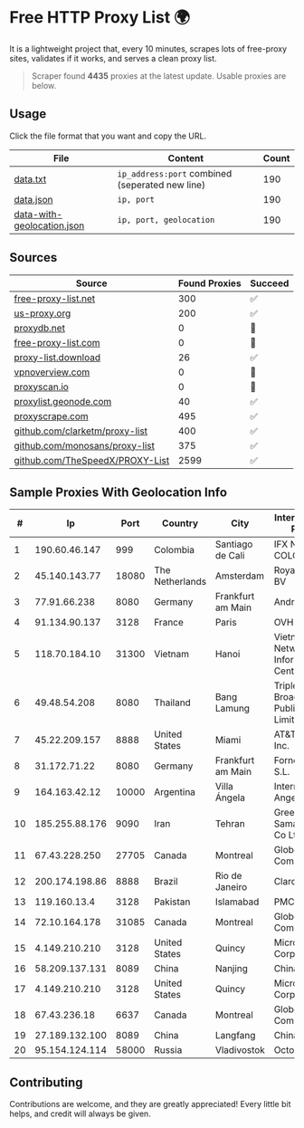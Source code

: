 
# Free HTTP Proxy List 🌍

It is a lightweight project that, every 10 minutes, scrapes lots of free-proxy sites, validates if it works, and serves a clean proxy list.


> Scraper found **4435** proxies at the latest update. Usable proxies are below.

## Usage

Click the file format that you want and copy the URL.


|File|Content|Count|
|----|-------|-----|
|[data.txt](https://raw.githubusercontent.com/themiralay/Proxy-List-World/master/data.txt)|`ip_address:port` combined (seperated new line)|190|
|[data.json](https://raw.githubusercontent.com/themiralay/Proxy-List-World/master/data.json)|`ip, port`|190|
|[data-with-geolocation.json](https://raw.githubusercontent.com/themiralay/Proxy-List-World/master/data-with-geolocation.json)|`ip, port, geolocation`|190|

## Sources

|Source|Found Proxies|Succeed|
|------|-------------|-------|
|[free-proxy-list.net](https://free-proxy-list.net)|300|✅|
|[us-proxy.org](https://www.us-proxy.org)|200|✅|
|[proxydb.net](http://proxydb.net)|0|🚫|
|[free-proxy-list.com](https://free-proxy-list.com/?page=&port=&type%5B%5D=http&type%5B%5D=https&up_time=0&search=Search)|0|🚫|
|[proxy-list.download](https://www.proxy-list.download/HTTP)|26|✅|
|[vpnoverview.com](https://vpnoverview.com/privacy/anonymous-browsing/free-proxy-servers)|0|🚫|
|[proxyscan.io](https://www.proxyscan.io)|0|🚫|
|[proxylist.geonode.com](https://proxylist.geonode.com/api/proxy-list?limit=300&page=1&sort_by=lastChecked&sort_type=desc&protocols=http,https)|40|✅|
|[proxyscrape.com](https://api.proxyscrape.com/v2/?request=displayproxies&protocol=http&timeout=10000&country=all&ssl=all&anonymity=all)|495|✅|
|[github.com/clarketm/proxy-list](https://raw.githubusercontent.com/clarketm/proxy-list/master/proxy-list-raw.txt)|400|✅|
|[github.com/monosans/proxy-list](https://raw.githubusercontent.com/monosans/proxy-list/main/proxies/http.txt)|375|✅|
|[github.com/TheSpeedX/PROXY-List](https://raw.githubusercontent.com/TheSpeedX/PROXY-List/master/http.txt)|2599|✅|


## Sample Proxies With Geolocation Info

|#|Ip|Port|Country|City|Internet Service Provider|
|-|--|----|-------|----|-------------------------|
|1|190.60.46.147|999|Colombia|Santiago de Cali|IFX NETWORKS COLOMBIA|
|2|45.140.143.77|18080|The Netherlands|Amsterdam|RoyaleHosting BV|
|3|77.91.66.238|8080|Germany|Frankfurt am Main|Andrii Hrosh|
|4|91.134.90.137|3128|France|Paris|OVH SAS|
|5|118.70.184.10|31300|Vietnam|Hanoi|Vietnam Internet Network Information Center|
|6|49.48.54.208|8080|Thailand|Bang Lamung|Triple T Broadband Public Company Limited|
|7|45.22.209.157|8888|United States|Miami|AT&T Services, Inc.|
|8|31.172.71.22|8080|Germany|Frankfurt am Main|Fornex Hosting S.L.|
|9|164.163.42.12|10000|Argentina|Villa Ángela|Interret Villa Angela SRL|
|10|185.255.88.176|9090|Iran|Tehran|Green Web Samaneh Novin Co Ltd|
|11|67.43.228.250|27705|Canada|Montreal|GloboTech Communications|
|12|200.174.198.86|8888|Brazil|Rio de Janeiro|Claro S.A|
|13|119.160.13.4|3128|Pakistan|Islamabad|PMCL Transit|
|14|72.10.164.178|31085|Canada|Montreal|GloboTech Communications|
|15|4.149.210.210|3128|United States|Quincy|Microsoft Corporation|
|16|58.209.137.131|8089|China|Nanjing|China Telecom|
|17|4.149.210.210|3128|United States|Quincy|Microsoft Corporation|
|18|67.43.236.18|6637|Canada|Montreal|GloboTech Communications|
|19|27.189.132.100|8089|China|Langfang|Chinanet|
|20|95.154.124.114|58000|Russia|Vladivostok|Octopusnet LTD|



## Contributing

Contributions are welcome, and they are greatly appreciated! Every
little bit helps, and credit will always be given.

